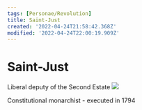 ```yaml
---
tags: [Personae/Revolution]
title: Saint-Just
created: '2022-04-24T21:58:42.368Z'
modified: '2022-04-24T22:00:19.909Z'
---
```


# Saint-Just

Liberal deputy of the Second Estate
![](@attachment/Saint-Just.jpg)

Constitutional monarchist - executed in 1794

